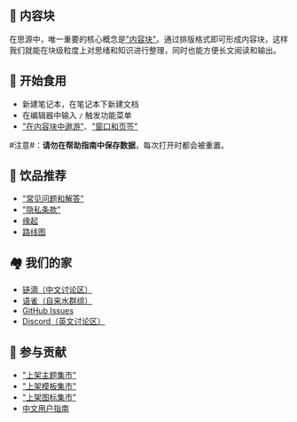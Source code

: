 ## 🍫 内容块

在思源中，唯一重要的核心概念是["内容块"](siyuan://blocks/20200813004931-q4cu8na)。通过排版格式即可形成内容块，这样我们就能在块级粒度上对思绪和知识进行整理，同时也能方便长文阅读和输出。

## 🍔 开始食用

* 新建笔记本，在笔记本下新建文档
* 在编辑器中输入 `/` 触发功能菜单
* ["在内容块中遨游"](siyuan://blocks/20200813131152-0wk5akh)、["窗口和页签"](siyuan://blocks/20200822191536-rm6hwid)

#注意#：**请勿在帮助指南中保存数据**，每次打开时都会被重置。

## 🍹 饮品推荐

* ["常见问题和解答"](siyuan://blocks/20200813093015-u6bopdt)
* ["隐私条款"](siyuan://blocks/20200813163359-v04n73b)
* [缘起](https://ld246.com/article/1619868273581)
* [路线图](https://github.com/siyuan-note/siyuan/projects)

## 🏘️ 我们的家

* [链滴（中文讨论区）](https://ld246.com/domain/siyuan)
* [语雀（自来水群组）](https://www.yuque.com/siyuannote)
* [GitHub Issues](https://github.com/siyuan-note/siyuan/issues)
* [Discord（英文讨论区）](https://discord.gg/bzfCBwMzdP)

## 💌 参与贡献

* ["上架主题集市"](siyuan://blocks/20201225212401-ru1scjs)
* ["上架模板集市"](siyuan://blocks/20210131162925-p51ey8q)
* ["上架图标集市"](siyuan://blocks/20210601103242-euz4eih)
* [中文用户指南](https://github.com/siyuan-note/user-guide-zh_CN)